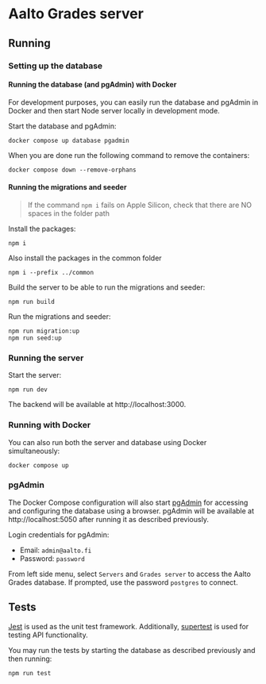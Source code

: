 <!--
SPDX-FileCopyrightText: 2022 The Aalto Grades Developers

SPDX-License-Identifier: MIT
-->

# Aalto Grades server

## Running

### Setting up the database

#### Running the database (and pgAdmin) with Docker

For development purposes, you can easily run the database and pgAdmin in Docker
and then start Node server locally in development mode.

Start the database and pgAdmin:

```
docker compose up database pgadmin
```

When you are done run the following command to remove the containers:

```
docker compose down --remove-orphans
```

#### Running the migrations and seeder

> If the command `npm i` fails on Apple Silicon, check that there are NO spaces
> in the folder path

Install the packages:

```
npm i
```

Also install the packages in the common folder

```
npm i --prefix ../common
```

Build the server to be able to run the migrations and seeder:

```
npm run build
```

Run the migrations and seeder:

```
npm run migration:up
npm run seed:up
```

### Running the server

Start the server:

```
npm run dev
```

The backend will be available at http://localhost:3000.

### Running with Docker

You can also run both the server and database using Docker simultaneously:

```
docker compose up
```

### pgAdmin

The Docker Compose configuration will also start
[pgAdmin](https://www.pgadmin.org/docs/pgadmin4/latest/index.html)
for accessing and configuring the database using a browser. pgAdmin will be
available at http://localhost:5050 after running it as described previously.

Login credentials for pgAdmin:

- Email: `admin@aalto.fi`
- Password: `password`

From left side menu, select `Servers` and `Grades server` to access the Aalto
Grades database. If prompted, use the password `postgres` to connect.

## Tests

[Jest](https://jestjs.io/docs/getting-started) is used as the unit test
framework. Additionally, [supertest](https://www.npmjs.com/package/supertest)
is used for testing API functionality.

You may run the tests by starting the database as described previously and then
running:

```
npm run test
```
